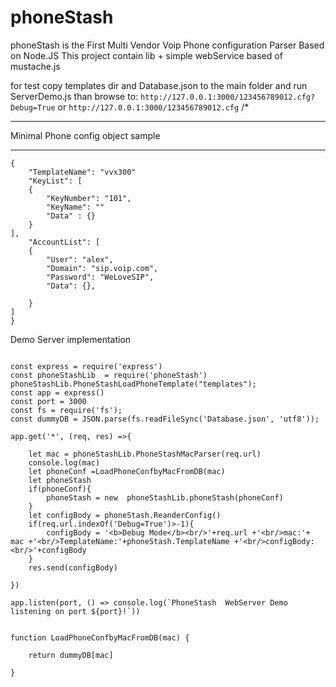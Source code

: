 # phoneStash
phoneStash is the First Multi Vendor Voip Phone configuration Parser Based on Node.JS
This project contain lib + simple webService based of mustache.js

for test copy templates dir and Database.json to the main folder and   run ServerDemo.js 
 than browse to:
`http://127.0.0.1:3000/123456789012.cfg?Debug=True`
or 
`http://127.0.0.1:3000/123456789012.cfg`
/*
****************************************************************************
Minimal    Phone config object  sample
* **************************************************************************
`````
{
    "TemplateName": "vvx300"
    "KeyList": [
    {
        "KeyNumber": "101",
        "KeyName": ""
        "Data" : {}
    }
],
    "AccountList": [
    {
        "User": "alex",
        "Domain": "sip.voip.com",
        "Password": "WeLoveSIP",
        "Data": {},

    }
]
}
````````````````
Demo Server implementation 
`````````````

const express = require('express')
const phoneStashLib  = require('phoneStash')
phoneStashLib.PhoneStashLoadPhoneTemplate("templates");
const app = express()
const port = 3000
const fs = require('fs');
const dummyDB = JSON.parse(fs.readFileSync('Database.json', 'utf8'));

app.get('*', (req, res) =>{

    let mac = phoneStashLib.PhoneStashMacParser(req.url)
    console.log(mac)
    let phoneConf =LoadPhoneConfbyMacFromDB(mac)
    let phoneStash
    if(phoneConf){
        phoneStash = new  phoneStashLib.phoneStash(phoneConf)
    }
    let configBody = phoneStash.ReanderConfig()
    if(req.url.indexOf('Debug=True')>-1){
        configBody = '<b>Debug Mode</b><br/>'+req.url +'<br/>mac:'+ mac +'<br/>TemplateName:'+phoneStash.TemplateName +'<br/>configBody:<br/>'+configBody
    }
    res.send(configBody)

})

app.listen(port, () => console.log(`PhoneStash  WebServer Demo listening on port ${port}!`))


function LoadPhoneConfbyMacFromDB(mac) {

    return dummyDB[mac]

}



````````````` 
